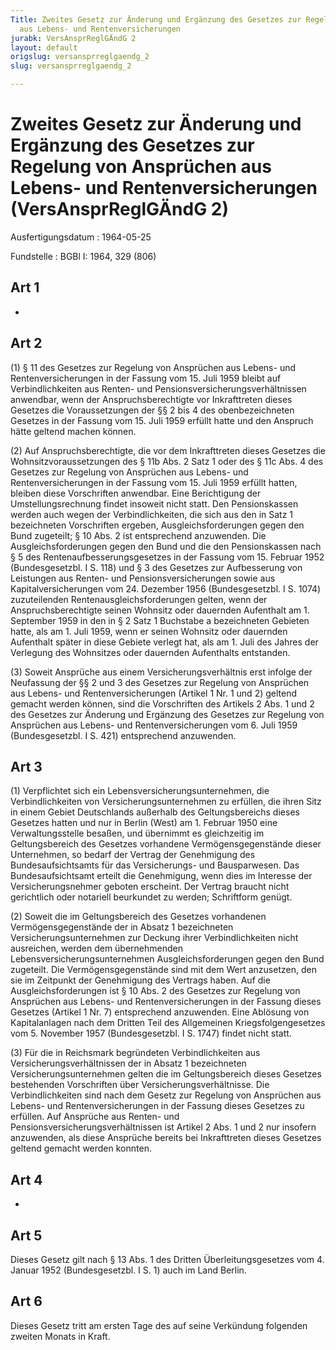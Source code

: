 ```yaml
---
Title: Zweites Gesetz zur Änderung und Ergänzung des Gesetzes zur Regelung von Ansprüchen
  aus Lebens- und Rentenversicherungen
jurabk: VersAnsprReglGÄndG 2
layout: default
origslug: versansprreglgaendg_2
slug: versansprreglgaendg_2

---
```


# Zweites Gesetz zur Änderung und Ergänzung des Gesetzes zur Regelung von Ansprüchen aus Lebens- und Rentenversicherungen (VersAnsprReglGÄndG 2)

Ausfertigungsdatum
:   1964-05-25

Fundstelle
:   BGBl I: 1964, 329 (806)



## Art 1

-


## Art 2

(1) § 11 des Gesetzes zur Regelung von Ansprüchen aus Lebens- und
Rentenversicherungen in der Fassung vom 15. Juli 1959 bleibt auf
Verbindlichkeiten aus Renten- und Pensionsversicherungsverhältnissen
anwendbar, wenn der Anspruchsberechtigte vor Inkrafttreten dieses
Gesetzes die Voraussetzungen der §§ 2 bis 4 des obenbezeichneten
Gesetzes in der Fassung vom 15. Juli 1959 erfüllt hatte und den
Anspruch hätte geltend machen können.

(2) Auf Anspruchsberechtigte, die vor dem Inkrafttreten dieses
Gesetzes die Wohnsitzvoraussetzungen des § 11b Abs. 2 Satz 1 oder des
§ 11c Abs. 4 des Gesetzes zur Regelung von Ansprüchen aus Lebens- und
Rentenversicherungen in der Fassung vom 15. Juli 1959 erfüllt hatten,
bleiben diese Vorschriften anwendbar. Eine Berichtigung der
Umstellungsrechnung findet insoweit nicht statt. Den Pensionskassen
werden auch wegen der Verbindlichkeiten, die sich aus den in Satz 1
bezeichneten Vorschriften ergeben, Ausgleichsforderungen gegen den
Bund zugeteilt; § 10 Abs. 2 ist entsprechend anzuwenden. Die
Ausgleichsforderungen gegen den Bund und die den Pensionskassen nach §
5 des Rentenaufbesserungsgesetzes in der Fassung vom 15. Februar 1952
(Bundesgesetzbl. I S. 118) und § 3 des Gesetzes zur Aufbesserung von
Leistungen aus Renten- und Pensionsversicherungen sowie aus
Kapitalversicherungen vom 24. Dezember 1956 (Bundesgesetzbl. I S.
1074) zuzuteilenden Rentenausgleichsforderungen gelten, wenn der
Anspruchsberechtigte seinen Wohnsitz oder dauernden Aufenthalt am 1.
September 1959 in den in § 2 Satz 1 Buchstabe a bezeichneten Gebieten
hatte, als am 1. Juli 1959, wenn er seinen Wohnsitz oder dauernden
Aufenthalt später in diese Gebiete verlegt hat, als am 1. Juli des
Jahres der Verlegung des Wohnsitzes oder dauernden Aufenthalts
entstanden.

(3) Soweit Ansprüche aus einem Versicherungsverhältnis erst infolge
der Neufassung der §§ 2 und 3 des Gesetzes zur Regelung von Ansprüchen
aus Lebens- und Rentenversicherungen (Artikel 1 Nr. 1 und 2) geltend
gemacht werden können, sind die Vorschriften des Artikels 2 Abs. 1 und
2 des Gesetzes zur Änderung und Ergänzung des Gesetzes zur Regelung
von Ansprüchen aus Lebens- und Rentenversicherungen vom 6. Juli 1959
(Bundesgesetzbl. I S. 421) entsprechend anzuwenden.


## Art 3

(1) Verpflichtet sich ein Lebensversicherungsunternehmen, die
Verbindlichkeiten von Versicherungsunternehmen zu erfüllen, die ihren
Sitz in einem Gebiet Deutschlands außerhalb des Geltungsbereichs
dieses Gesetzes hatten und nur in Berlin (West) am 1. Februar 1950
eine Verwaltungsstelle besaßen, und übernimmt es gleichzeitig im
Geltungsbereich des Gesetzes vorhandene Vermögensgegenstände dieser
Unternehmen, so bedarf der Vertrag der Genehmigung des
Bundesaufsichtsamts für das Versicherungs- und Bausparwesen. Das
Bundesaufsichtsamt erteilt die Genehmigung, wenn dies im Interesse der
Versicherungsnehmer geboten erscheint. Der Vertrag braucht nicht
gerichtlich oder notariell beurkundet zu werden; Schriftform genügt.

(2) Soweit die im Geltungsbereich des Gesetzes vorhandenen
Vermögensgegenstände der in Absatz 1 bezeichneten
Versicherungsunternehmen zur Deckung ihrer Verbindlichkeiten nicht
ausreichen, werden dem übernehmenden Lebensversicherungsunternehmen
Ausgleichsforderungen gegen den Bund zugeteilt. Die
Vermögensgegenstände sind mit dem Wert anzusetzen, den sie im
Zeitpunkt der Genehmigung des Vertrags haben. Auf die
Ausgleichsforderungen ist § 10 Abs. 2 des Gesetzes zur Regelung von
Ansprüchen aus Lebens- und Rentenversicherungen in der Fassung dieses
Gesetzes (Artikel 1 Nr. 7) entsprechend anzuwenden. Eine Ablösung von
Kapitalanlagen nach dem Dritten Teil des Allgemeinen
Kriegsfolgengesetzes vom 5. November 1957 (Bundesgesetzbl. I S. 1747)
findet nicht statt.

(3) Für die in Reichsmark begründeten Verbindlichkeiten aus
Versicherungsverhältnissen der in Absatz 1 bezeichneten
Versicherungsunternehmen gelten die im Geltungsbereich dieses Gesetzes
bestehenden Vorschriften über Versicherungsverhältnisse. Die
Verbindlichkeiten sind nach dem Gesetz zur Regelung von Ansprüchen aus
Lebens- und Rentenversicherungen in der Fassung dieses Gesetzes zu
erfüllen. Auf Ansprüche aus Renten- und
Pensionsversicherungsverhältnissen ist Artikel 2 Abs. 1 und 2 nur
insofern anzuwenden, als diese Ansprüche bereits bei Inkrafttreten
dieses Gesetzes geltend gemacht werden konnten.


## Art 4

-


## Art 5

Dieses Gesetz gilt nach § 13 Abs. 1 des Dritten Überleitungsgesetzes
vom 4. Januar 1952 (Bundesgesetzbl. I S. 1) auch im Land Berlin.


## Art 6

Dieses Gesetz tritt am ersten Tage des auf seine Verkündung folgenden
zweiten Monats in Kraft.

